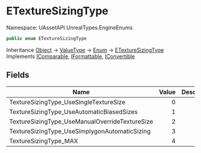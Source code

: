 # ETextureSizingType

Namespace: UAssetAPI.UnrealTypes.EngineEnums

```csharp
public enum ETextureSizingType
```

Inheritance [Object](https://docs.microsoft.com/en-us/dotnet/api/system.object) → [ValueType](https://docs.microsoft.com/en-us/dotnet/api/system.valuetype) → [Enum](https://docs.microsoft.com/en-us/dotnet/api/system.enum) → [ETextureSizingType](./uassetapi.unrealtypes.engineenums.etexturesizingtype.md)<br>
Implements [IComparable](https://docs.microsoft.com/en-us/dotnet/api/system.icomparable), [IFormattable](https://docs.microsoft.com/en-us/dotnet/api/system.iformattable), [IConvertible](https://docs.microsoft.com/en-us/dotnet/api/system.iconvertible)

## Fields

| Name | Value | Description |
| --- | --: | --- |
| TextureSizingType_UseSingleTextureSize | 0 |  |
| TextureSizingType_UseAutomaticBiasedSizes | 1 |  |
| TextureSizingType_UseManualOverrideTextureSize | 2 |  |
| TextureSizingType_UseSimplygonAutomaticSizing | 3 |  |
| TextureSizingType_MAX | 4 |  |
